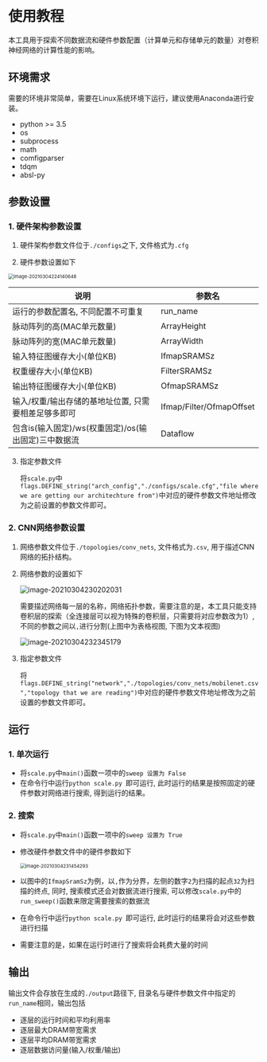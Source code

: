 # 使用教程

本工具用于探索不同数据流和硬件参数配置（计算单元和存储单元的数量）对卷积神经网络的计算性能的影响。

## 环境需求

需要的环境非常简单，需要在Linux系统环境下运行，建议使用Anaconda进行安装。

- python >= 3.5
- os
- subprocess
- math
- comfigparser
- tdqm
- absl-py

## 参数设置

### 1. 硬件架构参数设置

1. 硬件架构参数文件位于`./configs`之下, 文件格式为`.cfg`

2. 硬件参数设置如下

<img src="https://i.loli.net/2021/03/04/KUiMymc1Nf3sknT.png" alt="image-20210304224140648" style="zoom: 67%;" />

| 说明                                                 | 参数名                   |
| ---------------------------------------------------- | ------------------------ |
| 运行的参数配置名, 不同配置不可重复                   | run_name                 |
| 脉动阵列的高(MAC单元数量)                            | ArrayHeight              |
| 脉动阵列的宽(MAC单元数量)                            | ArrayWidth               |
| 输入特征图缓存大小(单位KB)                           | IfmapSRAMSz              |
| 权重缓存大小(单位KB)                                 | FilterSRAMSz             |
| 输出特征图缓存大小(单位KB)                           | OfmapSRAMSz              |
| 输入/权重/输出存储的基地址位置, 只需要相差足够多即可 | Ifmap/Filter/OfmapOffset |
| 包含is(输入固定)/ws(权重固定)/os(输出固定)三中数据流 | Dataflow                 |

3. 指定参数文件

   将`scale.py`中`flags.DEFINE_string("arch_config","./configs/scale.cfg","file where we are getting our architechture from")`中对应的硬件参数文件地址修改为之前设置的参数文件即可。

### 2. CNN网络参数设置

1. 网络参数文件位于`./topologies/conv_nets`, 文件格式为`.csv`, 用于描述CNN网络的拓扑结构。

2. 网络参数的设置如下

   ![image-20210304230202031](https://i.loli.net/2021/03/04/GEwbU1n2APhWmdy.png)

   需要描述网络每一层的名称，网络拓扑参数，需要注意的是，本工具只能支持卷积层的探索（全连接层可以视为特殊的卷积层，只需要将对应参数改为1）, 不同的参数之间以`,`进行分割(上图中为表格视图, 下图为文本视图)

   ![image-20210304232345179](https://i.loli.net/2021/03/04/wu4UgesHyMxaqOY.png)

3. 指定参数文件

   将`flags.DEFINE_string("network","./topologies/conv_nets/mobilenet.csv","topology that we are reading")`中对应的硬件参数文件地址修改为之前设置的参数文件即可。

## 运行

### 1. 单次运行

- 将`scale.py`中`main()`函数一项中的`sweep 设置为 False`
- 在命令行中运行`python scale.py `即可运行, 此时运行的结果是按照固定的硬件参数对网络进行搜索, 得到运行的结果。

### 2. 搜索

- 将`scale.py`中`main()`函数一项中的`sweep 设置为 True`

- 修改硬件参数文件中的硬件参数如下

  <img src="https://i.loli.net/2021/03/04/DrhzoWQtsSXUgim.png" alt="image-20210304231454293" style="zoom:67%;" />

- 以图中的`IfmapSramSz`为例，以`,`作为分界，左侧的数字`2`为扫描的起点`32`为扫描的终点, 同时, 搜索模式还会对数据流进行搜索, 可以修改`scale.py`中的`run_sweep()`函数来限定需要搜索的数据流

- 在命令行中运行`python scale.py `即可运行, 此时运行的结果将会对这些参数进行扫描

- 需要注意的是，如果在运行时进行了搜索将会耗费大量的时间

## 输出

输出文件会存放在生成的`./output`路径下, 目录名与硬件参数文件中指定的`run_name`相同，输出包括

- 逐层的运行时间和平均利用率
- 逐层最大DRAM带宽需求
- 逐层平均DRAM带宽需求
- 逐层数据访问量(输入/权重/输出)

